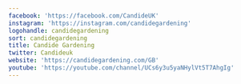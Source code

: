 ```yaml
---
facebook: 'https://facebook.com/CandideUK'
instagram: 'https://instagram.com/candidegardening'
logohandle: candidegardening
sort: candidegardening
title: Candide Gardening
twitter: Candideuk
website: 'https://candidegardening.com/GB'
youtube: 'https://youtube.com/channel/UCs6y3u5yaNHylVt5T7AhgIg'
---
```


